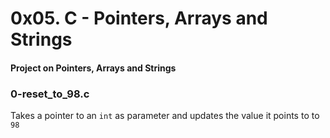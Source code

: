 # 0x05. C - Pointers, Arrays and Strings
#### Project on Pointers, Arrays and Strings

### 0-reset_to_98.c
Takes a pointer to an `int` as parameter and updates the value it points to to `98`

###

